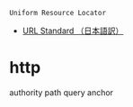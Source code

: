 `Uniform Resource Locator`
- [URL Standard （日本語訳）](https://triple-underscore.github.io/URL-ja.html)

# http
authority
path
query
anchor

